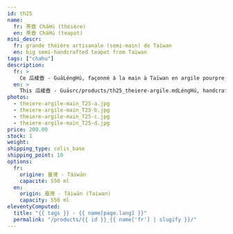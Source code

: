 ```yaml
---
id: th25
name:
  fr: 茶壺 CháHú (théière)
  en: 茶壺 CháHú (teapot)
mini_descr:
  fr: grande théière artisanale (semi-main) de Taïwan
  en: big semi-handcrafted teapot from Taiwan
tags: ["chahu"]
description:
  fr: >
    Ce 瓜棱壺 - GuāLéngHú, façonné à la main à Taïwan en argile pourpre, reflète l’élégance de la nature et l’artisanat traditionnel. Avec sa capacité de 550 ml,<!--more--> il est idéal pour partager un thé dans une ambiance conviviale. Sa forme en courge et ses lignes soignées en font un objet unique, à la fois pratique et plein de caractère.
  en: >
    This 瓜棱壺 - Guāsrc/products/th25_theiere-argile.mdLéngHú, handcrafted in Taiwan from purple clay, reflects the elegance of nature and traditional craftsmanship. With its 550 ml capacity,<!--more--> it’s perfect for sharing tea in a warm and friendly atmosphere. Its gourd-like shape and refined lines make it a unique piece, both functional and full of character.
photos:
  - theiere-argile-main_T25-a.jpg
  - theiere-argile-main_T25-b.jpg
  - theiere-argile-main_T25-c.jpg
  - theiere-argile-main_T25-d.jpg
price: 200.00
stock: 1
weight:
shipping_type: colis_base
shipping_point: 10
options:
  fr:
    origine: 臺灣 - Táiwān
    capacité: 550 ml
  en:
    origin: 臺灣 - Táiwān (Taiwan)
    capacity: 550 ml
eleventyComputed:
  title: "{{ tags }} - {{ name[page.lang] }}"
  permalink: "/products/{{ id }}_{{ name['fr'] | slugify }}/"
---
```

